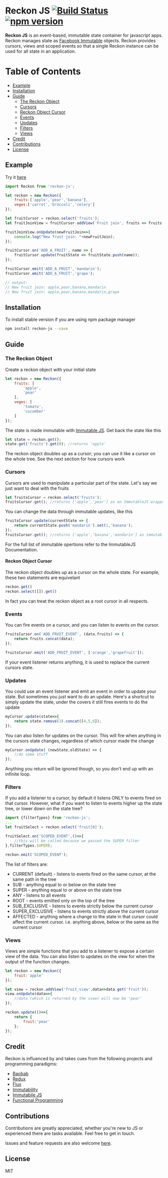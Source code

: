 # Reckon JS [![Build Status](https://travis-ci.org/mj1618/reckon-js.svg?branch=master)](https://travis-ci.org/mj1618/reckon-js) [![npm version](https://img.shields.io/npm/v/reckon-js.svg?style=flat-square)](https://www.npmjs.com/package/reckon-js)


**Reckon JS** is an event-based, immutable state container for javascript apps. Reckon manages state as [Facebook Immutable](https://facebook.github.io/immutable-js/) objects. Reckon provides cursors, views and scoped events so that a single Reckon instance can be used for all state in an application.

Table of Contents
=================
* [Example](#example)
* [Installation](#installation)
* [Guide](#guide)
    - [The Reckon Object](#the-reckon-object)
    - [Cursors](#cursors)
    - [Reckon Object Cursor](#reckon-object-cursor)
    - [Events](#events)
    - [Updates](#updates)
    - [Filters](#filters)
    - [Views](#views)
* [Credit](#credit)
* [Contributions](#contributions)
* [License](#license)

## Example
Try it [here](https://tonicdev.com/57b5dd02db5df91500cf6458/57b5dd02db5df91500cf6459)
```js
import Reckon from 'reckon-js';

let reckon = new Reckon({
    fruits:['apple','pear','banana'],
    veges:['carrot','broccoli','celery']
});

let fruitCursor = reckon.select('fruits');
let fruitJoinView = fruitCursor.addView('Fruit join', fruits => fruits.join());

fruitJoinView.onUpdate(newFruitJoin=>{
    console.log("New fruit join: "+newFruitJoin);
});

fruitCursor.on('ADD_A_FRUIT', name => {
    fruitCursor.update(fruitState => fruitState.push(name));
});

fruitCursor.emit('ADD_A_FRUIT','mandarin');
fruitCursor.emit('ADD_A_FRUIT','grape');

// output:
// New fruit join: apple,pear,banana,mandarin
// New fruit join: apple,pear,banana,mandarin,grape
```

## Installation

To install stable version if you are using npm package manager
```sh
npm install reckon-js --save
```

## Guide

### The Reckon Object

Create a reckon object with your initial state

```js
let reckon = new Reckon({
    fruits: [
        'apple',
        'pear'
    ],
    veges: [
        'tomato',
        'cucumber'
    ]
});
```

The state is made immutable with [Immutable JS](https://facebook.github.io/immutable-js/).
Get back the state like this

```js
let state = reckon.get();
state.get('fruits').get(0); //returns 'apple'
```

The reckon object doubles up as a cursor; you can use it like a cursor on the whole tree. See the next section for how cursors work


### Cursors

Cursors are used to manipulate a particular part of the state.
Let's say we just want to deal with the fruits

```js
let fruitsCursor = reckon.select('fruits');
fruitsCursor.get(); //returns ['apple','pear'] as an ImmutableJS wrapper
```

You can change the data through immutable updates, like this

```js
fruitsCursor.update(currentState => {
    return currentState.push('mandarin').set(1,'banana');
});
fruitsCursor.get(); //returns ['apple','banana','mandarin'] as immutable
```

For the full list of immutable opertions refer to the ImmutableJS Documentation.

#### Reckon Object Cursor

The reckon object doubles up as a cursor on the whole state. For example, these two statements are equivelant

```js
reckon.get()
reckon.select([]).get()
```

In fact you can treat the reckon object as a root cursor in all respects.

### Events

You can fire events on a cursor, and you can listen to events on the cursor.

```js
fruitsCursor.on('ADD_FRUIT_EVENT', (data,fruits) => {
    return fruits.concat(data);
});

fruitsCursor.emit('ADD_FRUIT_EVENT', ['orange','grapefruit']);
```

If your event listener returns anything, it is used to replace the current cursors state.

### Updates

You could use an event listener and emit an event in order to update your state. But sometimes you just want to do an update. Here's a shortcut to simply update the state, under the covers it still fires events to do the update

```js
myCursor.update(state=>{
    return state.remove(3).concat([4,5,6]);
});
```

You can also listen for updates on the cursor. This will fire when anything in the cursors state changes, regardless of which cursor made the change

```js
myCursor.onUpdate( (newState,oldState) => {
    //do some stuff
});
```

Anything you return will be ignored though, so you don't end up with an infinite loop.

### Filters

If you add a listener to a cursor, by default it listens ONLY to events fired on that cursor.
However, what if you want to listen to events higher up the state tree, or lower down on the state tree?

```js
import {filterTypes} from 'reckon-js';
...
let fruitSelect = reckon.select('fruit[0]');

fruitSelect.on('SCOPED_EVENT',()=>{
    //this will be called because we passed the SUPER filter
},filterTypes.SUPER);

reckon.emit('SCOPED_EVENT');
```

The list of filters are:
* CURRENT (default) - listens to events fired on the same cursor, at the same path in the tree
* SUB - anything equal to or below on the state tree
* SUPER - anything equal to or above on the state tree
* ANY - listens to all events
* ROOT - events emitted only on the top of the tree
* SUB_EXCLUSIVE - listens to events strictly below the current cursor
* SUPER_EXCLUSIVE - listens to events strictly above the current cursor
* AFFECTED - anything where a change to the state in that cursor could affect the current cursor. i.e. anything above, below or the same as the current cursor

### Views

Views are simple functions that you add to a listener to expose a certain view of the data. You can also listen to updates on the view for when the output of the function changes.

```js
let reckon = new Reckon({
    fruit:'apple'
});

let view = reckon.addView('fruit_view',data=>data.get('fruit'));
view.onUpdate(data=>{
    //data (which is returned by the view) will now be 'pear'
});

reckon.update(()=>{
    return {
        fruit:'pear'
    };
});
```

## Credit

Reckon is influenced by and takes cues from the following projects and programming paradigms:
* [Baobab](https://github.com/Yomguithereal/baobab)
* [Redux](https://github.com/reactjs/redux)
* [Flux](https://facebook.github.io/flux/)
* [Immutability](https://en.wikipedia.org/wiki/Immutable_object)
* [Immutabile JS](https://facebook.github.io/immutable-js/)
* [Functional Programming](https://en.wikipedia.org/wiki/Functional_programming)

## Contributions

Contributions are greatly appreciated, whether you're new to JS or experienced there are tasks available.
Feel free to get in touch.

Issues and feature requests are also welcome [here](https://github.com/mj1618/reckon-js/issues).

## License

MIT
